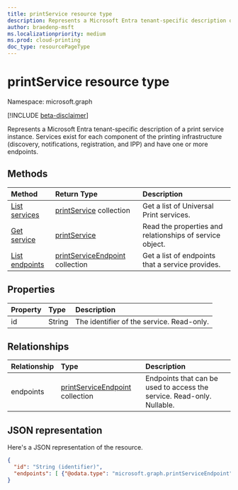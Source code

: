 ```yaml
---
title: printService resource type
description: Represents a Microsoft Entra tenant-specific description of a print service instance. Services exist for each component of the printing infrastructure (for example, discovery, notifications, registration and IPP) and have one or more endpoints.
author: braedenp-msft
ms.localizationpriority: medium
ms.prod: cloud-printing
doc_type: resourcePageType
---
```


# printService resource type

Namespace: microsoft.graph

[!INCLUDE [beta-disclaimer](../../includes/beta-disclaimer.md)]

Represents a Microsoft Entra tenant-specific description of a print service instance. Services exist for each component of the printing infrastructure (discovery, notifications, registration, and IPP) and have one or more endpoints.

## Methods

| Method       | Return Type | Description |
|:-------------|:------------|:------------|
| [List services](../api/print-list-services.md) | [printService](printservice.md) collection | Get a list of Universal Print services. |
| [Get service](../api/printservice-get.md) | [printService](printservice.md) | Read the properties and relationships of service object. |
| [List endpoints](../api/printservice-list-endpoints.md) | [printServiceEndpoint](printserviceendpoint.md) collection | Get a list of endpoints that a service provides. |

## Properties
| Property     | Type        | Description |
|:-------------|:------------|:------------|
|id|String|The identifier of the service. Read-only.|

## Relationships
| Relationship | Type        | Description |
|:-------------|:------------|:------------|
|endpoints|[printServiceEndpoint](printserviceendpoint.md) collection| Endpoints that can be used to access the service. Read-only. Nullable.|

## JSON representation

Here's a JSON representation of the resource.

<!-- {
  "blockType": "resource",
  "optionalProperties": [

  ],
  "@odata.type": "microsoft.graph.printService",
  "keyProperty": "id",
  "baseType":"microsoft.graph.entity"
}-->

```json
{
  "id": "String (identifier)",
  "endpoints": [ {"@odata.type": "microsoft.graph.printServiceEndpoint"} ]
}
```

<!-- uuid: 8fcb5dbc-d5aa-4681-8e31-b001d5168d79
2015-10-25 14:57:30 UTC -->
<!-- {
  "type": "#page.annotation",
  "description": "printService resource",
  "keywords": "",
  "section": "documentation",
  "tocPath": ""
}-->
